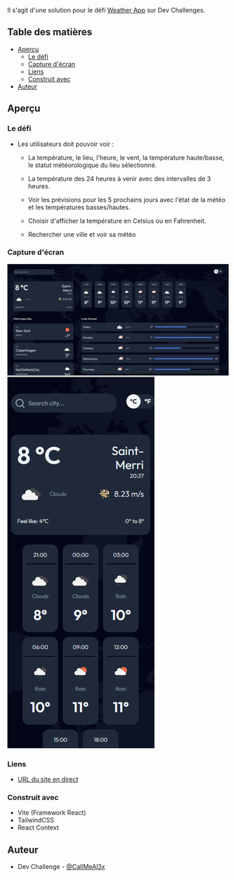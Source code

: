 Il s'agit d'une solution pour le défi [Weather App](https://devchallenges.io/challenge/52) sur Dev Challenges.

## Table des matières

- [Aperçu](#aperçu)
  - [Le défi](#le-défi)
  - [Capture d'écran](#capture-décran)
  - [Liens](#liens)
  - [Construit avec](#construit-avec)
- [Auteur](#auteur)

## Aperçu

### Le défi

- Les utilisateurs doit pouvoir voir : 
    - La température, le lieu, l'heure, le vent, la température haute/basse, le statut météorologique du lieu sélectionné.

    - La température des 24 heures à venir avec des intervalles de 3 heures.
    
    - Voir les prévisions pour les 5 prochains jours avec l'état de la météo et les températures basses/hautes.

    - Choisir d'afficher la température en Celsius ou en Fahrenheit.

    - Rechercher une ville et voir sa météo

### Capture d'écran

![Desktop](./public/desktop.png)
![Mobile](./public/mobile.png)

### Liens

- [URL du site en direct](https://weather-app-b-alexandre.netlify.app)


### Construit avec

- Vite (Framework React)
- TailwindCSS
- React Context

## Auteur

- Dev Challenge - [@CallMeAl3x](https://devchallenges.io/profile/4b9e326e-7fac-4811-b859-ca80373be3dd)